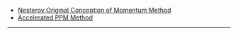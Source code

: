- [Nesterov Original Conception of Momentum Method](Nesterov%20Original%20Conception%20of%20Momentum%20Method.md)
- [Accelerated PPM Method](Accelerated%20PPM%20Method.md)

---